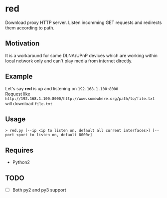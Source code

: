 # red
Download proxy HTTP server. 
Listen incomming GET requests and redirects them according to path.

## Motivation
It is a workaround for some DLNA/UPnP devices which are working within local network only and can't play media from internet directly.

## Example
Let's say __red__ is up and listening on ```192.168.1.100:8000```  
Request like ```http://192.168.1.100:8000/http://www.somewhere.org/path/to/file.txt``` will download ```file.txt```

## Usage
```
> red.py [--ip <ip to listen on, default all current interfaces>] [--port <port to listen on, default 8000>]
```

## Requires
 * Python2
 
## TODO
 - [ ] Both py2 and py3 support
